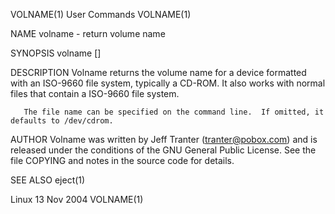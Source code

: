 VOLNAME(1)                                   User Commands                                  VOLNAME(1)

NAME
       volname - return volume name

SYNOPSIS
       volname [<device-file>]

DESCRIPTION
       Volname  returns the volume name for a device formatted with an ISO-9660 file system, typically
       a CD-ROM. It also works with normal files that contain a ISO-9660 file system.

       The file name can be specified on the command line.  If omitted, it defaults to /dev/cdrom.

AUTHOR
       Volname was written by Jeff Tranter (tranter@pobox.com) and is released under the conditions of
       the GNU General Public License. See the file COPYING and notes in the source code for details.

SEE ALSO
       eject(1)

Linux                                         13 Nov 2004                                   VOLNAME(1)
